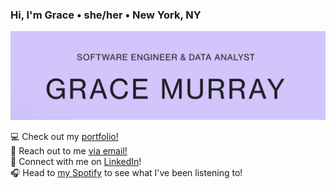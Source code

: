 ### Hi, I'm Grace • she/her • New York, NY
<img src="https://raw.githubusercontent.com/gkmurray124/gkmurray124/master/GM-readme-header.png" alt="banner that says Grace Murray - software engineer & data analyst">

💻 Check out my <a href="https://gracemurray.cargo.site/">portfolio!</a><br>
💌 Reach out to me <a href="gkmurray124@gmail.com">via email!</a><br>
🤝 Connect with me on <a href="https://www.linkedin.com/in/gracekmurray/">LinkedIn</a>!<br>
🎧 Head to <a href="https://open.spotify.com/user/gracekmurray">my Spotify</a> to see what I've been listening to! 
<!--
**gkmurray124/gkmurray124** is a ✨ _special_ ✨ repository because its `README.md` (this file) appears on your GitHub profile.

Here are some ideas to get you started:

- 🔭 I’m currently working on ...
- 🌱 I’m currently learning ...
- 👯 I’m looking to collaborate on ...
- 🤔 I’m looking for help with ...
- 💬 Ask me about ...
- 📫 How to reach me: ...
- 😄 Pronouns: ...
- ⚡ Fun fact: ...
-->
